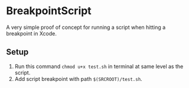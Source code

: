 # BreakpointScript

A very simple proof of concept for running a script when hitting a breakpoint in Xcode.

## Setup
1. Run this command `chmod u+x test.sh` in terminal at same level as the script.
2. Add script breakpoint with path `$(SRCROOT)/test.sh`. 
